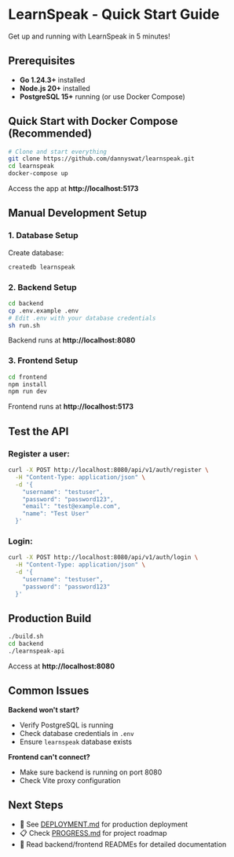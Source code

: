# LearnSpeak - Quick Start Guide

Get up and running with LearnSpeak in 5 minutes!

## Prerequisites

- **Go 1.24.3+** installed
- **Node.js 20+** installed  
- **PostgreSQL 15+** running (or use Docker Compose)

## Quick Start with Docker Compose (Recommended)

```bash
# Clone and start everything
git clone https://github.com/dannyswat/learnspeak.git
cd learnspeak
docker-compose up
```

Access the app at **http://localhost:5173**

## Manual Development Setup

### 1. Database Setup

Create database:
```bash
createdb learnspeak
```

### 2. Backend Setup

```bash
cd backend
cp .env.example .env
# Edit .env with your database credentials
sh run.sh
```

Backend runs at **http://localhost:8080**

### 3. Frontend Setup

```bash
cd frontend
npm install
npm run dev
```

Frontend runs at **http://localhost:5173**

## Test the API

### Register a user:
```bash
curl -X POST http://localhost:8080/api/v1/auth/register \
  -H "Content-Type: application/json" \
  -d '{
    "username": "testuser",
    "password": "password123",
    "email": "test@example.com",
    "name": "Test User"
  }'
```

### Login:
```bash
curl -X POST http://localhost:8080/api/v1/auth/login \
  -H "Content-Type: application/json" \
  -d '{
    "username": "testuser",
    "password": "password123"
  }'
```

## Production Build

```bash
./build.sh
cd backend
./learnspeak-api
```

Access at **http://localhost:8080**

## Common Issues

**Backend won't start?**
- Verify PostgreSQL is running
- Check database credentials in `.env`
- Ensure `learnspeak` database exists

**Frontend can't connect?**
- Make sure backend is running on port 8080
- Check Vite proxy configuration

## Next Steps

- 📖 See [DEPLOYMENT.md](DEPLOYMENT.md) for production deployment
- 📋 Check [PROGRESS.md](../design/PROGRESS.md) for project roadmap
- 🔧 Read backend/frontend READMEs for detailed documentation
